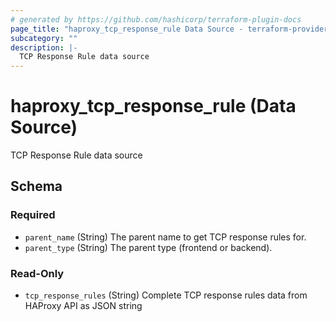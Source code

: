 ```yaml
---
# generated by https://github.com/hashicorp/terraform-plugin-docs
page_title: "haproxy_tcp_response_rule Data Source - terraform-provider-haproxy"
subcategory: ""
description: |-
  TCP Response Rule data source
---
```


# haproxy_tcp_response_rule (Data Source)

TCP Response Rule data source



<!-- schema generated by tfplugindocs -->
## Schema

### Required

- `parent_name` (String) The parent name to get TCP response rules for.
- `parent_type` (String) The parent type (frontend or backend).

### Read-Only

- `tcp_response_rules` (String) Complete TCP response rules data from HAProxy API as JSON string
